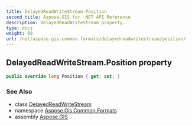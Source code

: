 ```yaml
---
title: DelayedReadWriteStream.Position
second_title: Aspose.GIS for .NET API Reference
description: DelayedReadWriteStream property. 
type: docs
weight: 60
url: /net/aspose.gis.common.formats/delayedreadwritestream/position/
---
```

## DelayedReadWriteStream.Position property

```csharp
public override long Position { get; set; }
```

### See Also

* class [DelayedReadWriteStream](../)
* namespace [Aspose.Gis.Common.Formats](../../delayedreadwritestream/)
* assembly [Aspose.GIS](../../../)


